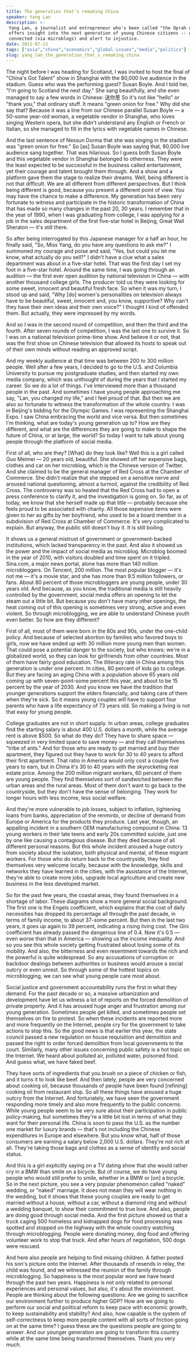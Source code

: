 ```yaml
---
title: The generation that's remaking China
speaker: Yang Lan
description: >-
 Yang Lan, a journalist and entrepreneur who's been called "the Oprah of China,"
 offers insight into the next generation of young Chinese citizens -- urban,
 connected (via microblogs) and alert to injustice.
date: 2011-07-13
tags: ["asia","china","economics","global-issues","media","politics"]
slug: yang_lan_the_generation_that_s_remaking_china
---
```


The night before I was heading for Scotland, I was invited to host the final of "China's
Got Talent" show in Shanghai with the 80,000 live audience in the stadium. Guess who was
the performing guest? Susan Boyle. And I told her, "I'm going to Scotland the next day."
She sang beautifully, and she even managed to say a few words in Chinese: 送你葱 So it's not
like "hello" or "thank you," that ordinary stuff. It means "green onion for free." Why did
she say that? Because it was a line from our Chinese parallel Susan Boyle — a 50-some
year-old woman, a vegetable vendor in Shanghai, who loves singing Western opera, but she
didn't understand any English or French or Italian, so she managed to fill in the lyrics
with vegetable names in Chinese. 

And the last sentence of Nessun Dorma that she was singing in the stadium was "green onion
for free." So [as] Susan Boyle was saying that, 80,000 live audience sang together. That
was hilarious. So I guess both Susan Boyle and this vegetable vendor in Shanghai belonged
to otherness. They were the least expected to be successful in the business called
entertainment, yet their courage and talent brought them through. And a show and a
platform gave them the stage to realize their dreams. Well, being different is not that
difficult. We are all different from different perspectives. But I think being different
is good, because you present a different point of view. You may have the chance to make a
difference. My generation has been very fortunate to witness and participate in the
historic transformation of China that has made so many changes in the past 20, 30 years. I
remember that in the year of 1990, when I was graduating from college, I was applying for
a job in the sales department of the first five-star hotel in Beijing, Great Wall Sheraton
— it's still there.

So after being interrogated by this Japanese manager for a half an hour, he finally said,
"So, Miss Yang, do you have any questions to ask me?" I summoned my courage and poise and
said, "Yes, but could you let me know, what actually do you sell?" I didn't have a clue
what a sales department was about in a five-star hotel. That was the first day I set my
foot in a five-star hotel. Around the same time, I was going through an audition — the
first ever open audition by national television in China — with another thousand college
girls. The producer told us they were looking for some sweet, innocent and beautiful fresh
face. So when it was my turn, I stood up and said, "Why [do] women's personalities on
television always have to be beautiful, sweet, innocent and, you know, supportive? Why
can't they have their own ideas and their own voice?" I thought I kind of offended them.
But actually, they were impressed by my words.

And so I was in the second round of competition, and then the third and the fourth. After
seven rounds of competition, I was the last one to survive it. So I was on a national
television prime-time show. And believe it or not, that was the first show on Chinese
television that allowed its hosts to speak out of their own minds without reading an
approved script. 

And my weekly audience at that time was between 200 to 300 million people. Well after a few
years, I decided to go to the U.S. and Columbia University to pursue my postgraduate
studies, and then started my own media company, which was unthought of during the years
that I started my career. So we do a lot of things. I've interviewed more than a thousand
people in the past. And sometimes I have young people approaching me say, "Lan, you
changed my life," and I feel proud of that. But then we are also so fortunate to witness
the transformation of the whole country. I was in Beijing's bidding for the Olympic Games.
I was representing the Shanghai Expo. I saw China embracing the world and vice versa. But
then sometimes I'm thinking, what are today's young generation up to? How are they
different, and what are the differences they are going to make to shape the future of
China, or at large, the world? So today I want to talk about young people through the
platform of social media.

First of all, who are they? [What] do they look like? Well this is a girl called Guo
Meimei — 20 years old, beautiful. She showed off her expensive bags, clothes and car on
her microblog, which is the Chinese version of Twitter. And she claimed to be the general
manager of Red Cross at the Chamber of Commerce. She didn't realize that she stepped on a
sensitive nerve and aroused national questioning, almost a turmoil, against the
credibility of Red Cross. The controversy was so heated that the Red Cross had to open a
press conference to clarify it, and the investigation is going on. So far, as of today, we
know that she herself made up that title — probably because she feels proud to be
associated with charity. All those expensive items were given to her as gifts by her
boyfriend, who used to be a board member in a subdivision of Red Cross at Chamber of
Commerce. It's very complicated to explain. But anyway, the public still doesn't buy it.
It is still boiling.

It shows us a general mistrust of government or government-backed institutions, which
lacked transparency in the past. And also it showed us the power and the impact of social
media as microblog. Microblog boomed in the year of 2010, with visitors doubled and time
spent on it tripled. Sina.com, a major news portal, alone has more than 140 million
microbloggers. On Tencent, 200 million. The most popular blogger — it's not me — it's a
movie star, and she has more than 9.5 million followers, or fans. About 80 percent of
those microbloggers are young people, under 30 years old. And because, as you know, the
traditional media is still heavily controlled by the government, social media offers an
opening to let the steam out a little bit. But because you don't have many other openings,
the heat coming out of this opening is sometimes very strong, active and even violent. So
through microblogging, we are able to understand Chinese youth even better. So how are
they different?

First of all, most of them were born in the 80s and 90s, under the one-child policy. And
because of selected abortion by families who favored boys to girls, now we have ended up
with 30 million more young men than women. That could pose a potential danger to the
society, but who knows; we're in a globalized world, so they can look for girlfriends from
other countries. Most of them have fairly good education. The illiteracy rate in China
among this generation is under one percent. In cities, 80 percent of kids go to college.
But they are facing an aging China with a population above 65 years old coming up with
seven-point-some percent this year, and about to be 15 percent by the year of 2030. And
you know we have the tradition that younger generations support the elders financially,
and taking care of them when they're sick. So it means young couples will have to support
four parents who have a life expectancy of 73 years old. So making a living is not that
easy for young people.

College graduates are not in short supply. In urban areas, college graduates find the
starting salary is about 400 U.S. dollars a month, while the average rent is above $500.
So what do they do? They have to share space — squeezed in very limited space to save
money — and they call themselves "tribe of ants." And for those who are ready to get
married and buy their apartment, they figured out they have to work for 30 to 40 years to
afford their first apartment. That ratio in America would only cost a couple five years to
earn, but in China it's 30 to 40 years with the skyrocketing real estate price. Among the
200 million migrant workers, 60 percent of them are young people. They find themselves
sort of sandwiched between the urban areas and the rural areas. Most of them don't want to
go back to the countryside, but they don't have the sense of belonging. They work for
longer hours with less income, less social welfare.

And they're more vulnerable to job losses, subject to inflation, tightening loans from
banks, appreciation of the renminbi, or decline of demand from Europe or America for the
products they produce. Last year, though, an appalling incident in a southern OEM
manufacturing compound in China: 13 young workers in their late teens and early 20s
committed suicide, just one by one like causing a contagious disease. But they died
because of all different personal reasons. But this whole incident aroused a huge outcry
from society about the isolation, both physical and mental, of these migrant workers. For
those who do return back to the countryside, they find themselves very welcome locally,
because with the knowledge, skills and networks they have learned in the cities, with the
assistance of the Internet, they're able to create more jobs, upgrade local agriculture
and create new business in the less developed market.

So for the past few years, the coastal areas, they found themselves in a shortage of
labor. These diagrams show a more general social background. The first one is the Engels
coefficient, which explains that the cost of daily necessities has dropped its percentage
all through the past decade, in terms of family income, to about 37-some percent. But then
in the last two years, it goes up again to 39 percent, indicating a rising living cost.
The Gini coefficient has already passed the dangerous line of 0.4. Now it's 0.5 — even
worse than that in America — showing us the income inequality. And so you see this whole
society getting frustrated about losing some of its mobility. And also, the bitterness and
even resentment towards the rich and the powerful is quite widespread. So any accusations
of corruption or backdoor dealings between authorities or business would arouse a social
outcry or even unrest. So through some of the hottest topics on microblogging, we can see
what young people care most about.

Social justice and government accountability runs the first in what they demand. For the
past decade or so, a massive urbanization and development have let us witness a lot of
reports on the forced demolition of private property. And it has aroused huge anger and
frustration among our young generation. Sometimes people get killed, and sometimes people
set themselves on fire to protest. So when these incidents are reported more and more
frequently on the Internet, people cry for the government to take actions to stop this. So
the good news is that earlier this year, the state council passed a new regulation on
house requisition and demolition and passed the right to order forced demolition from
local governments to the court. Similarly, many other issues concerning public safety is a
hot topic on the Internet. We heard about polluted air, polluted water, poisoned food. And
guess what, we have faked beef.

They have sorts of ingredients that you brush on a piece of chicken or fish, and it turns
it to look like beef. And then lately, people are very concerned about cooking oil,
because thousands of people have been found [refining] cooking oil from restaurant slop.
So all these things have aroused a huge outcry from the Internet. And fortunately, we have
seen the government responding more timely and also more frequently to the public
concerns. While young people seem to be very sure about their participation in public
policy-making, but sometimes they're a little bit lost in terms of what they want for
their personal life. China is soon to pass the U.S. as the number one market for luxury
brands — that's not including the Chinese expenditures in Europe and elsewhere. But you
know what, half of those consumers are earning a salary below 2,000 U.S. dollars. They're
not rich at all. They're taking those bags and clothes as a sense of identity and social
status.

And this is a girl explicitly saying on a TV dating show that she would rather cry in a
BMW than smile on a bicycle. But of course, we do have young people who would still prefer
to smile, whether in a BMW or [on] a bicycle. So in the next picture, you see a very
popular phenomenon called "naked" wedding, or "naked" marriage. It does not mean they will
wear nothing in the wedding, but it shows that these young couples are ready to get
married without a house, without a car, without a diamond ring and without a wedding
banquet, to show their commitment to true love. And also, people are doing good through
social media. And the first picture showed us that a truck caging 500 homeless and
kidnapped dogs for food processing was spotted and stopped on the highway with the whole
country watching through microblogging. People were donating money, dog food and offering
volunteer work to stop that truck. And after hours of negotiation, 500 dogs were
rescued.

And here also people are helping to find missing children. A father posted his son's
picture onto the Internet. After thousands of resends in relay, the child was found, and
we witnessed the reunion of the family through microblogging. So happiness is the most
popular word we have heard through the past two years. Happiness is not only related to
personal experiences and personal values, but also, it's about the environment. People are
thinking about the following questions: Are we going to sacrifice our environment further
to produce higher GDP? How are we going to perform our social and political reform to keep
pace with economic growth, to keep sustainability and stability? And also, how capable is
the system of self-correctness to keep more people content with all sorts of friction
going on at the same time? I guess these are the questions people are going to answer. And
our younger generation are going to transform this country while at the same time being
transformed themselves. Thank you very much.

<!--
ad_duration=3.33
event="TEDGlobal 2011"
external_start_time=0
intro_duration=11.82
is_subtitle_required="False"
is_talk_featured="True"
language="en"
language_swap="False"
native_language="en"
number_of_related_talks=6
number_of_speakers=1
number_of_subtitled_videos=33
number_of_tags=6
number_of_talk_download_languages=33
number_of_talk_more_resources=0
number_of_talk_recommendations=0
number_of_talks_take_actions=0
post_ad_duration=0.83
published_timestamp="2011-10-03 15:03:21"
recording_date="2011-07-13"
speaker_description="Media mogul, TV host"
speaker_is_published=1
speaker_name="Yang Lan"
speaker_what_others_say="Yang stands out as a role model for women who want to achieve across the industry spectrum in an increasingly global society."
talk_name="The generation that's remaking China"
talks_tags=["asia","china","economics","global-issues","media","politics"]
url_audio="https://download.ted.com/talks/YangLan_2011G.mp3?apikey=acme-roadrunner"
url_photo_speaker="https://pe.tedcdn.com/images/ted/cdea376942b6a1314d89495e8ce8730e1c4a1fbe_254x191.jpg"
url_photo_talk="https://s3.amazonaws.com/talkstar-photos/uploads/4bff064f-68ac-4edd-9bed-a6cf71cd6785/YangLan_2011G-embed.jpg"
url_webpage="https://www.ted.com/talks/yang_lan_the_generation_that_s_remaking_china"
video_type_name="TED Stage Talk"
-->